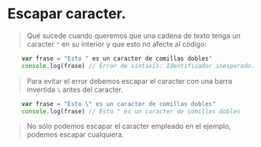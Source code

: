 # Escapar caracter.

>Qué sucede cuando queremos que una cadena de texto tenga un caracter ```"``` en su interior y que esto no afecte al código:

```js
    var frase = "Esto " es un caracter de comillas dobles"
    console.log(frase) // Error de sintaxis: Identificador inesperado.
```

>Para evitar el error debemos escapar el caracter con una barra invertida ```\``` antes del caracter.
```js
    var frase = "Esto \" es un caracter de comillas dobles"
    console.log(frase) // Esto " es un caracter de comillas dobles
```

> No sólo podemos escapar el caracter empleado en el ejemplo, podemos escapar cualquiera.